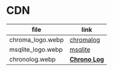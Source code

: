 # CDN

| file | link |
| ---- | ---- |
| chroma_logo.webp | [chromalog](https://cdn.jsdelivr.net/gh/tutosrivegamerLQ/images-projects-srm-trg@refs/heads/main/modules/chromalog_logo.webp) |
| msqlite_logo.webp | [msqlite](https://cdn.jsdelivr.net/gh/tutosrivegamerLQ/images-projects-srm-trg@refs/heads/main/modules/msqlite_logo.webp) |
| chronolog.webp | [**Chrono Log**](https://cdn.jsdelivr.net/gh/tutosrivegamerLQ/images-projects-srm-trg@refs/heads/main/modules/cronolog_logo.webp) |
